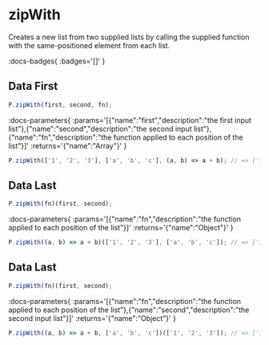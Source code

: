 # zipWith

Creates a new list from two supplied lists by calling the supplied function
with the same-positioned element from each list.

:docs-badges{ :badges='[]' }


## Data First

```js [light]
P.zipWith(first, second, fn);
```

:docs-parameters{ :params='[{"name":"first","description":"the first input list"},{"name":"second","description":"the second input list"},{"name":"fn","description":"the function applied to each position of the list"}]' :returns='{"name":"Array"}' }

```js
P.zipWith(['1', '2', '3'], ['a', 'b', 'c'], (a, b) => a + b); // => ['1a', '2b', '3c']
```

## Data Last

```js [light]
P.zipWith(fn)(first, second);
```

:docs-parameters{ :params='[{"name":"fn","description":"the function applied to each position of the list"}]' :returns='{"name":"Object"}' }

```js
P.zipWith((a, b) => a + b)(['1', '2', '3'], ['a', 'b', 'c']); // => ['1a', '2b', '3c']
```

## Data Last

```js [light]
P.zipWith(fn)(first, second);
```

:docs-parameters{ :params='[{"name":"fn","description":"the function applied to each position of the list"},{"name":"second","description":"the second input list"}]' :returns='{"name":"Object"}' }

```js
P.zipWith((a, b) => a + b, ['a', 'b', 'c'])(['1', '2', '3']); // => ['1a', '2b', '3c']
```